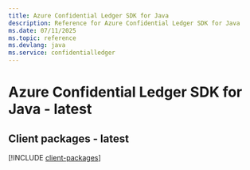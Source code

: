 ```yaml
---
title: Azure Confidential Ledger SDK for Java
description: Reference for Azure Confidential Ledger SDK for Java
ms.date: 07/11/2025
ms.topic: reference
ms.devlang: java
ms.service: confidentialledger
---
```

# Azure Confidential Ledger SDK for Java - latest

## Client packages - latest
[!INCLUDE [client-packages](confidential-ledger-client-index.md)]